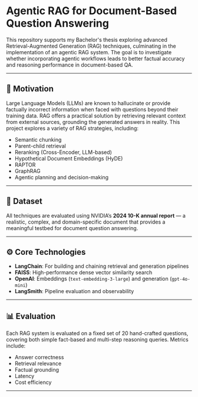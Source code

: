 # Agentic RAG for Document-Based Question Answering

This repository supports my Bachelor's thesis exploring advanced Retrieval-Augmented Generation (RAG) techniques, culminating in the implementation of an agentic RAG system. The goal is to investigate whether incorporating agentic workflows leads to better factual accuracy and reasoning performance in document-based QA.

---

## 🧠 Motivation

Large Language Models (LLMs) are known to hallucinate or provide factually incorrect information when faced with questions beyond their training data. RAG offers a practical solution by retrieving relevant context from external sources, grounding the generated answers in reality. This project explores a variety of RAG strategies, including:

- Semantic chunking
- Parent-child retrieval
- Reranking (Cross-Encoder, LLM-based)
- Hypothetical Document Embeddings (HyDE)
- RAPTOR
- GraphRAG
- Agentic planning and decision-making

---

## 📄 Dataset

All techniques are evaluated using NVIDIA’s **2024 10-K annual report** — a realistic, complex, and domain-specific document that provides a meaningful testbed for document question answering.

---

## ⚙️ Core Technologies

- **LangChain**: For building and chaining retrieval and generation pipelines
- **FAISS**: High-performance dense vector similarity search
- **OpenAI**: Embeddings (`text-embedding-3-large`) and generation (`gpt-4o-mini`)
- **LangSmith**: Pipeline evaluation and observability

---

## 📊 Evaluation

Each RAG system is evaluated on a fixed set of 20 hand-crafted questions, covering both simple fact-based and multi-step reasoning queries. Metrics include:

- Answer correctness
- Retrieval relevance
- Factual grounding
- Latency
- Cost efficiency

---
